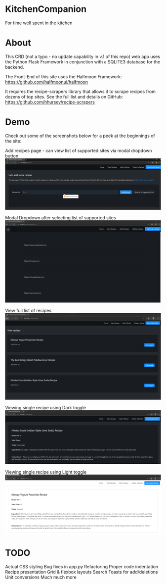 # KitchenCompanion
For time well spent in the kitchen

# About
This CRD (not a typo - no update capability in v.1 of this repo) web app uses the Python Flask Framework in conjunction with a SQLITE3 database for the backend.

The Front-End of this site uses the Halfmoon Framework: https://github.com/halfmoonui/halfmoon

It requires the recipe-scrapers library that allows it to scrape recipes from dozens of top sites.  See the full list and details on GitHub:
https://github.com/hhursev/recipe-scrapers

# Demo
Check out some of the screenshots below for a peek at the beginnings of the site:

Add recipes page - can view list of supported sites via modal dropdown button
![Image of Add Recipe](https://github.com/WinSpartan/KitchenCompanion/blob/master/demo/Screenshot%20(17).png)

Modal Dropdown after selecting list of supported sites
![Image of Modal Dropdown](https://github.com/WinSpartan/KitchenCompanion/blob/master/demo/Annotation%202020-08-17%20163131.png)

View full list of recipes
![Image of Recipe View](https://github.com/WinSpartan/KitchenCompanion/blob/master/demo/view.png)

Viewing single recipe using Dark toggle
![Image of Dark Recipe](https://github.com/WinSpartan/KitchenCompanion/blob/master/demo/Annotation%202020-08-17%20163750.png)

Viewing single recipe using Light toggle
![Image of Recipe View in light mode](https://github.com/WinSpartan/KitchenCompanion/blob/master/demo/Annotation%202020-08-17%20162904.png)


# TODO
Actual CSS styling
Bug fixes in app.py
Refactoring
Proper code indentation
Recipe presentation
Grid & flexbox layouts
Search
Toasts for add/deletions
Unit conversions
Much much more
